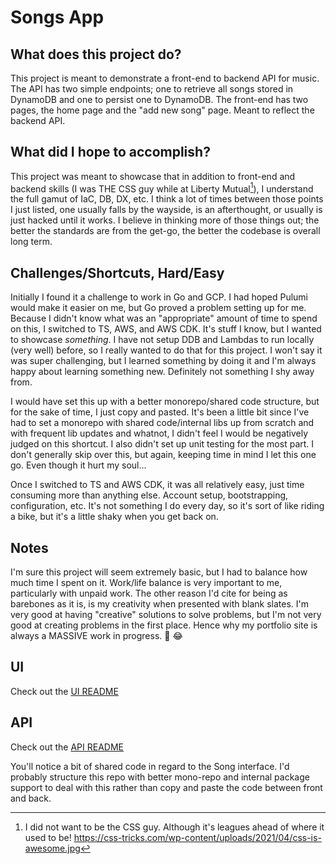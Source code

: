 # Songs App

## What does this project do?
This project is meant to demonstrate a front-end to backend API for music. 
The API has two simple endpoints; one to retrieve all songs stored in DynamoDB and one to persist one to DynamoDB.
The front-end has two pages, the home page and the "add new song" page. Meant to reflect the backend API.

## What did I hope to accomplish?
This project was meant to showcase that in addition to front-end and backend skills (I was THE CSS guy while at Liberty Mutual[^1]), I understand the full gamut of IaC, DB, DX, etc.
I think a lot of times between those points I just listed, one usually falls by the wayside, is an afterthought, or usually is just hacked until it works. I believe in thinking more of those things out; the better the standards are from the get-go, the better the codebase is overall long term.

## Challenges/Shortcuts, Hard/Easy
Initially I found it a challenge to work in Go and GCP. I had hoped Pulumi would make it easier on me, but Go proved a problem setting up for me. Because I didn't know what was an "appropriate" amount of time to spend on this, I switched to TS, AWS, and AWS CDK. It's stuff I know, but I wanted to showcase *something*. I have not setup DDB and Lambdas to run locally (very well) before, so I really wanted to do that for this project. I won't say it was super challenging, but I learned something by doing it and I'm always happy about learning something new. Definitely not something I shy away from.

I would have set this up with a better monorepo/shared code structure, but for the sake of time, I just copy and pasted. It's been a little bit since I've had to set a monorepo with shared code/internal libs up from scratch and with frequent lib updates and whatnot, I didn't feel I would be negatively judged on this shortcut. I also didn't set up unit testing for the most part. I don't generally skip over this, but again, keeping time in mind I let this one go. Even though it hurt my soul...

Once I switched to TS and AWS CDK, it was all relatively easy, just time consuming more than anything else. Account setup, bootstrapping, configuration, etc. It's not something I do every day, so it's sort of like riding a bike, but it's a little shaky when you get back on.

## Notes
I'm sure this project will seem extremely basic, but I had to balance how much time I spent on it. Work/life balance is very important to me, particularly with unpaid work. The other reason I'd cite for being as barebones as it is, is my creativity when presented with blank slates. I'm very good at having "creative" solutions to solve problems, but I'm not very good at creating problems in the first place. Hence why my portfolio site is always a MASSIVE work in progress. 😬 😂

## UI

Check out the [UI README](./front-end/README.md)

## API

Check out the [API README](./backend-api/README.md)

You'll notice a bit of shared code in regard to the Song interface. I'd probably structure this repo with better mono-repo and internal package support to deal with this rather than copy and paste the code between front and back.

[^1]: I did not want to be the CSS guy. Although it's leagues ahead of where it used to be!
https://css-tricks.com/wp-content/uploads/2021/04/css-is-awesome.jpg